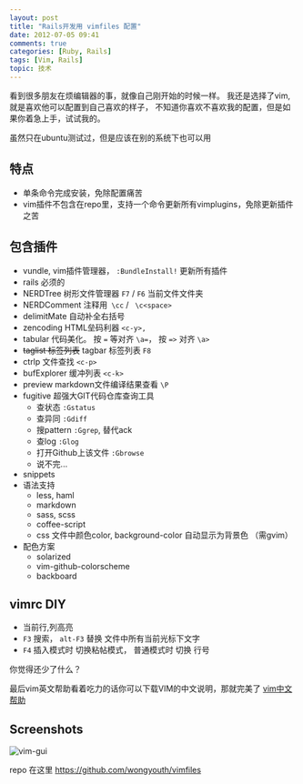 ```yaml
---
layout: post
title: "Rails开发用 vimfiles 配置"
date: 2012-07-05 09:41
comments: true
categories: [Ruby, Rails]
tags: [Vim, Rails]
topic: 技术
---
```


看到很多朋友在烦编辑器的事，就像自己刚开始的时候一样。 我还是选择了vim, 就是喜欢他可以配置到自己喜欢的样子， 不知道你喜欢不喜欢我的配置，但是如果你着急上手，试试我的。

<!-- more -->

虽然只在ubuntu测试过，但是应该在别的系统下也可以用

## 特点

* 单条命令完成安装，免除配置痛苦
* vim插件不包含在repo里，支持一个命令更新所有vimplugins，免除更新插件之苦

## 包含插件

* vundle, vim插件管理器， `:BundleInstall!` 更新所有插件
* rails 必须的
* NERDTree 树形文件管理器 `F7` / `F6` 当前文件文件夹
* NERDComment 注释用` \cc`  / ` \c<space>`
* delimitMate 自动补全右括号
* zencoding HTML垒码利器 `<c-y>,`
* tabular 代码美化。 按 `=` 等对齐 `\a=`， 按 `=>` 对齐 `\a>`
* ~~taglist 标签列表~~ tagbar 标签列表 `F8`
* ctrlp 文件查找 `<c-p>`
* bufExplorer 缓冲列表 `<c-k>`
* preview markdown文件编译结果查看 `\P`
* fugitive 超强大GIT代码仓库查询工具
  * 查状态 `:Gstatus`
  * 查异同 `:Gdiff`
  * 搜pattern `:Ggrep`, 替代ack
  * 查log `:Glog`
  * 打开Github上该文件 `:Gbrowse`
  * 说不完...
* snippets
* 语法支持
  * less, haml
  * markdown
  * sass, scss
  * coffee-script
  * css 文件中颜色color, background-color 自动显示为背景色 （需gvim）
* 配色方案
  * solarized
  * vim-github-colorscheme
  * backboard

## vimrc DIY

* 当前行,列高亮
* `F3` 搜索， `alt-F3` 替换 文件中所有当前光标下文字
* `F4` 插入模式时 切换粘帖模式， 普通模式时 切换 行号

你觉得还少了什么？

最后vim英文帮助看着吃力的话你可以下载VIM的中文说明，那就完美了
[vim中文帮助][vimcdoc]

## Screenshots

![vim-gui][screenshot]

repo 在这里 <https://github.com/wongyouth/vimfiles>

[vimcdoc]: http://vimcdoc.sourceforge.net/
[screenshot]: http://pic.yupoo.com/sinaweibo1332356097/C5k2LdP9/medish.jpg
